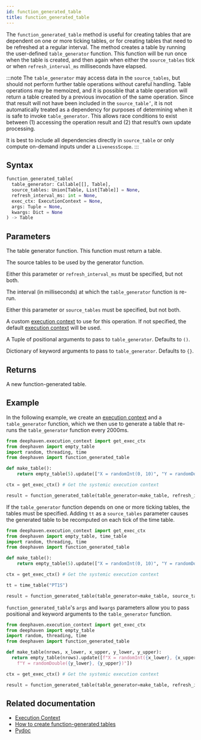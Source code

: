 ```yaml
---
id: function_generated_table
title: function_generated_table
---
```


The `function_generated_table` method is useful for creating tables that are dependent on one or more ticking tables, or for creating tables that need to be refreshed at a regular interval. The method creates a table by running the user-defined `table_generator` function. This function will be run once when the table is created, and then again when either the `source_tables` tick or when `refresh_interval_ms` milliseconds have elapsed.

:::note
The `table_generator` may access data in the `source_tables`, but should not perform further table operations without careful handling. Table operations may be memoized, and it is possible that a table operation will return a table created by a previous invocation of the same operation. Since that result will not have been included in the `source_table’`, it is not automatically treated as a dependency for purposes of determining when it is safe to invoke `table_generator`. This allows race conditions to exist between (1) accessing the operation result and (2) that result’s own update processing.

It is best to include all dependencies directly in `source_table` or only compute on-demand inputs under a `LivenessScope`.
:::

## Syntax

```python syntax
function_generated_table(
  table_generator: Callable[[], Table],
  source_tables: Union[Table, List[Table]] = None,
  refresh_interval_ms: int = None,
  exec_ctx: ExecutionContext = None,
  args: Tuple = None,
  kwargs: Dict = None
) -> Table
```

## Parameters

<ParamTable>
<Param name="table_generator" type="Callable[[], Table]">

The table generator function. This function must return a table.

</Param>
<Param name="source_tables" type="Union[Table, List[Table]]" optional>

The source tables to be used by the generator function.

Either this parameter or `refresh_interval_ms` must be specified, but not both.

</Param>
<Param name="refresh_interval_ms" type="int" optional>

The interval (in milliseconds) at which the `table_generator` function is re-run.

Either this parameter or `source_tables` must be specified, but not both.

</Param>
<Param name="exec_ctx" type="ExecutionContext" optional>

A custom [execution context](../../../conceptual/execution-context.md) to use for this operation. If not specified, the default [execution context](../../../conceptual/execution-context.md) will be used.

</Param>
<Param name="args" type="Tuple" optional>

A Tuple of positional arguments to pass to `table_generator`. Defaults to `()`.

</Param>
<Param name="kwargs" type="Dict" optional>

Dictionary of keyword arguments to pass to `table_generator`. Defaults to `{}`.

</Param>
</ParamTable>

## Returns

A new function-generated table.

## Example

In the following example, we create an [execution context](../../../conceptual/execution-context.md) and a `table_generator` function, which we then use to generate a table that re-runs the `table_generator` function every 2000ms.

```python order=result
from deephaven.execution_context import get_exec_ctx
from deephaven import empty_table
import random, threading, time
from deephaven import function_generated_table

def make_table():
    return empty_table(5).update(["X = randomInt(0, 10)", "Y = randomDouble(-50.0, 50.0)"])

ctx = get_exec_ctx() # Get the systemic execution context

result = function_generated_table(table_generator=make_table, refresh_interval_ms=2000, exec_ctx=ctx)
```

If the `table_generator` function depends on one or more ticking tables, the tables must be specified. Adding `tt` as a `source_tables` parameter causes the generated table to be recomputed on each tick of the time table.

```python order=result
from deephaven.execution_context import get_exec_ctx
from deephaven import empty_table, time_table
import random, threading, time
from deephaven import function_generated_table

def make_table():
    return empty_table(5).update(["X = randomInt(0, 10)", "Y = randomDouble(-50.0, 50.0)"])

ctx = get_exec_ctx() # Get the systemic execution context

tt = time_table("PT1S")

result = function_generated_table(table_generator=make_table, source_tables=tt, exec_ctx=ctx)
```

`function_generated_table`'s `args` and `kwargs` parameters allow you to pass positional and keyword arguments to the `table_generator` function.

```python order=result
from deephaven.execution_context import get_exec_ctx
from deephaven import empty_table
import random, threading, time
from deephaven import function_generated_table

def make_table(nrows, x_lower, x_upper, y_lower, y_upper):
  return empty_table(nrows).update([f"X = randomInt({x_lower}, {x_upper})",
    f"Y = randomDouble({y_lower}, {y_upper})"])

ctx = get_exec_ctx() # Get the systemic execution context

result = function_generated_table(table_generator=make_table, refresh_interval_ms=2000, exec_ctx=ctx, args=(10, 0, 100), kwargs={'y_lower': 0.0, 'y_upper': 1.0})
```

## Related documentation

- [Execution Context](../../../conceptual/execution-context.md)
- [How to create function-generated tables](../../../how-to-guides/function-generated-tables.md)
- [Pydoc](https://deephaven.io/core/pydoc/code/deephaven.html#deephaven.function_generated_table)
